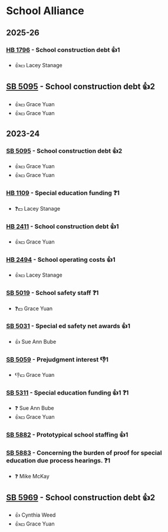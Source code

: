 # School Alliance
## 2025-26

### [HB 1796](/bill/2025-26/hb/1796/) - School construction debt 👍1  
* 👍💵 Lacey Stanage

## [SB 5095](/bill/2025-26/sb/5095/) - School construction debt 👍2  
* 👍💵 Grace Yuan
* 👍💵 Grace Yuan

## 2023-24

### [SB 5095](/bill/2023-24/sb/5095/) - School construction debt 👍2  
* 👍💵 Grace Yuan
* 👍💵 Grace Yuan

### [HB 1109](/bill/2023-24/hb/1109/) - Special education funding   ❓1
* ❓💵 Lacey Stanage

### [HB 2411](/bill/2023-24/hb/2411/) - School construction debt 👍1  
* 👍💵 Grace Yuan

### [HB 2494](/bill/2023-24/hb/2494/) - School operating costs 👍1  
* 👍💵 Lacey Stanage

### [SB 5019](/bill/2023-24/sb/5019/) - School safety staff   ❓1
* ❓💵 Grace Yuan

### [SB 5031](/bill/2023-24/sb/5031/) - Special ed safety net awards 👍1  
* 👍 Sue Ann Bube

### [SB 5059](/bill/2023-24/sb/5059/) - Prejudgment interest  👎1 
* 👎💵 Grace Yuan

### [SB 5311](/bill/2023-24/sb/5311/) - Special education funding 👍1  ❓1
* ❓ Sue Ann Bube
* 👍💵 Grace Yuan

### [SB 5882](/bill/2023-24/sb/5882/) - Prototypical school staffing 👍1  

### [SB 5883](/bill/2023-24/sb/5883/) - Concerning the burden of proof for special education due process hearings.   ❓1
* ❓ Mike McKay

## [SB 5969](/bill/2023-24/sb/5969/) - School construction debt 👍2  
* 👍 Cynthia Weed
* 👍💵 Grace Yuan
